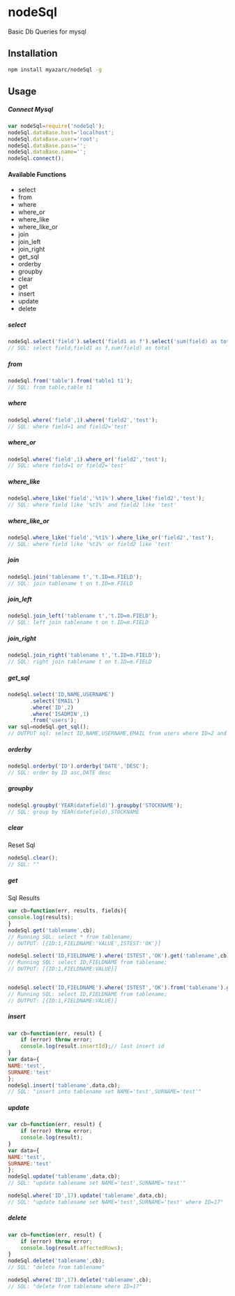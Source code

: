 # nodeSql

Basic Db Queries for mysql

## Installation

```sh
npm install myazarc/nodeSql -g
```

## Usage
##### Connect Mysql
```js
var nodeSql=require('nodeSql');
nodeSql.dataBase.host='localhost';
nodeSql.dataBase.user='root';
nodeSql.dataBase.pass='';
nodeSql.dataBase.name='';
nodeSql.connect();
```

#### Available Functions
* select
* from
* where
* where_or
* where_like
* where_like_or
* join
* join_left
* join_right
* get_sql
* orderby
* groupby
* clear
* get
* insert
* update
* delete


##### select
```js
nodeSql.select('field').select('field1 as f').select('sum(field) as total');
// SQL: select field,field1 as f,sum(field) as total
```

##### from
```js
nodeSql.from('table').from('table1 t1');
// SQL: from table,table t1
```

##### where
```js
nodeSql.where('field',1).where('field2','test');
// SQL: where field=1 and field2='test'
```

##### where_or
```js
nodeSql.where('field',1).where_or('field2','test');
// SQL: where field=1 or field2='test'
```

##### where_like
```js
nodeSql.where_like('field','%t1%').where_like('field2','test');
// SQL: where field like '%t1%' and field2 like 'test'
```

##### where_like_or
```js
nodeSql.where_like('field','%t1%').where_like_or('field2','test');
// SQL: where field like '%t1%' or field2 like 'test'
```

##### join
```js
nodeSql.join('tablename t','t.ID=m.FIELD');
// SQL: join tablename t on t.ID=m.FIELD
```

##### join_left
```js
nodeSql.join_left('tablename t','t.ID=m.FIELD');
// SQL: left join tablename t on t.ID=m.FIELD
```

##### join_right
```js
nodeSql.join_right('tablename t','t.ID=m.FIELD');
// SQL: right join tablename t on t.ID=m.FIELD
```

##### get_sql
```js
nodeSql.select('ID,NAME,USERNAME')
       .select('EMAIL')
       .where('ID',2)
       .where('ISADMIN',1)
       .from('users');
var sql=nodeSql.get_sql();
// OUTPUT sql: select ID,NAME,USERNAME,EMAIL from users where ID=2 and ISADMIN=2
```

##### orderby
```js
nodeSql.orderby('ID').orderby('DATE','DESC');
// SQL: order by ID asc,DATE desc
```

##### groupby
```js
nodeSql.groupby('YEAR(datefield)').groupby('STOCKNAME');
// SQL: group by YEAR(datefield),STOCKNAME
```

##### clear
Reset Sql
```js
nodeSql.clear();
// SQL: ""
```
##### get
Sql Results
```js
var cb=function(err, results, fields){
console.log(results);
}
nodeSql.get('tablename',cb);
// Running SQL: select * from tablename;
// OUTPUT: [{ID:1,FIELDNAME:'VALUE',ISTEST:'OK'}]

nodeSql.select('ID,FIELDNAME').where('ISTEST','OK').get('tablename',cb);
// Running SQL: select ID,FIELDNAME from tablename;
// OUTPUT: [{ID:1,FIELDNAME:VALUE}]


nodeSql.select('ID,FIELDNAME').where('ISTEST','OK').from('tablename').get(cb);
// Running SQL: select ID,FIELDNAME from tablename;
// OUTPUT: [{ID:1,FIELDNAME:VALUE}]
```

##### insert
```js
var cb=function(err, result) {
    if (error) throw error;
    console.log(result.insertId);// last insert id
}
var data={
NAME:'test',
SURNAME:'test'
};
nodeSql.insert('tablename',data,cb);
// SQL: "insert into tablename set NAME='test',SURNAME='test'"
```

##### update
```js
var cb=function(err, result) {
    if (error) throw error;
    console.log(result);
}
var data={
NAME:'test',
SURNAME:'test'
};
nodeSql.update('tablename',data,cb);
// SQL: "update tablename set NAME='test',SURNAME='test'"

nodeSql.where('ID',17).update('tablename',data,cb);
// SQL: "update tablename set NAME='test',SURNAME='test' where ID=17"
```

##### delete
```js
var cb=function(err, result) {
    if (error) throw error;
    console.log(result.affectedRows);
}
nodeSql.delete('tablename',cb);
// SQL: "delete from tablename"

nodeSql.where('ID',17).delete('tablename',cb);
// SQL: "delete from tablename where ID=17"
```



